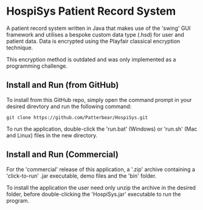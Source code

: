 # HospiSys Patient Record System
A patient record system written in Java that makes use of the 'swing' GUI framework and utilises a bespoke custom data type (.hsd) for user and patient data. Data is encrypted using the Playfair classical encryption technique.

This encryption method is outdated and was only implemented as a programming challenge.

## Install and Run (from GitHub)
To install from this GitHub repo, simply open the command prompt in your desired direvtory and run the following command:

```git clone https://github.com/Patterbear/HospiSys.git```

To run the application, double-click the 'run.bat' (Windows) or 'run.sh' (Mac and Linux) files in the new directory.

## Install and Run (Commercial)
For the 'commercial' release of this application, a '.zip' archive containing a 'click-to-run' .jar executable, demo files and the 'bin' folder.

To install the application the user need only unzip the archive in the desired folder, before double-clicking the 'HospiSys.jar' executable to run the program.